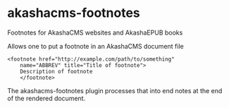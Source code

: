 # akashacms-footnotes
Footnotes for AkashaCMS websites and AkashaEPUB books

Allows one to put a footnote in an AkashaCMS document file

```
<footnote href="http://example.com/path/to/something" 
    name="ABBREV" title="Title of footnote">
    Description of footnote
    </footnote>
```

The akashacms-footnotes plugin processes that into end notes at the end of the rendered document.
